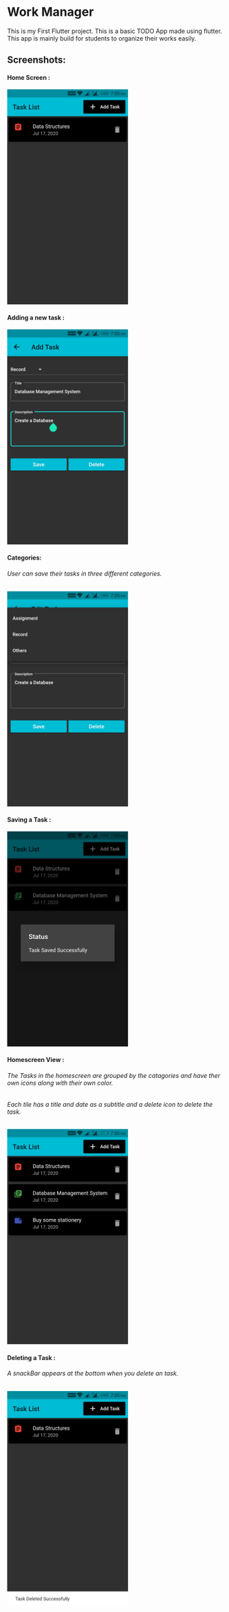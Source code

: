 # Work Manager

This is my First Flutter project.
This is a basic TODO App made using flutter.
This app is mainly build for students to organize their works easily.


## Screenshots:
#### Home Screen :
<img src="screenshots/img1.jpeg" height="500">

#### Adding a new task :
<img src="screenshots/img2.jpeg" height="500">

#### Categories:
###### User can save their tasks in three different categories.
<img src="screenshots/img4.jpeg" height="500">


#### Saving a Task :
<img src="screenshots/img3.jpeg" height="500">


#### Homescreen View :
###### The Tasks in the homescreen are grouped by the catagories and have ther own icons along with their own color.

###### Each tile has a title and date as a subtitle and a delete icon to delete the task.
<img src="screenshots/img5.jpeg" height="500">

#### Deleting a Task :
###### A snackBar appears at the bottom when you delete an task.
<img src="screenshots/img6.jpeg" height="500">
